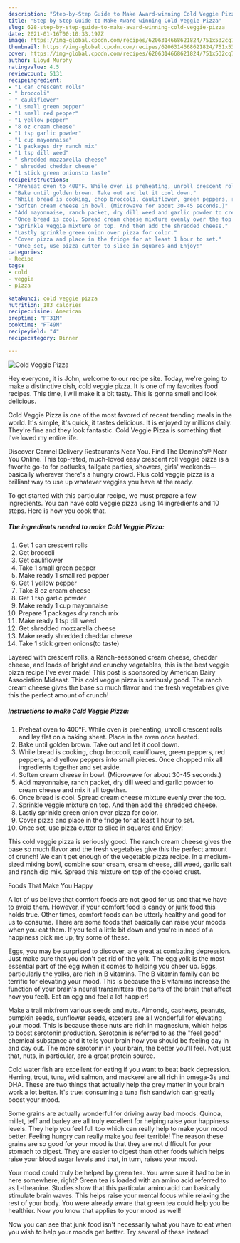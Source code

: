 ```yaml
---
description: "Step-by-Step Guide to Make Award-winning Cold Veggie Pizza"
title: "Step-by-Step Guide to Make Award-winning Cold Veggie Pizza"
slug: 628-step-by-step-guide-to-make-award-winning-cold-veggie-pizza
date: 2021-01-16T00:10:33.197Z
image: https://img-global.cpcdn.com/recipes/6206314668621824/751x532cq70/cold-veggie-pizza-recipe-main-photo.jpg
thumbnail: https://img-global.cpcdn.com/recipes/6206314668621824/751x532cq70/cold-veggie-pizza-recipe-main-photo.jpg
cover: https://img-global.cpcdn.com/recipes/6206314668621824/751x532cq70/cold-veggie-pizza-recipe-main-photo.jpg
author: Lloyd Murphy
ratingvalue: 4.5
reviewcount: 5131
recipeingredient:
- "1 can crescent rolls"
- " broccoli"
- " cauliflower"
- "1 small green pepper"
- "1 small red pepper"
- "1 yellow pepper"
- "8 oz cream cheese"
- "1 tsp garlic powder"
- "1 cup mayonnaise"
- "1 packages dry ranch mix"
- "1 tsp dill weed"
- " shredded mozzarella cheese"
- " shredded cheddar cheese"
- "1 stick green onionsto taste"
recipeinstructions:
- "Preheat oven to 400°F. While oven is preheating, unroll crescent rolls and lay flat on a baking sheet. Place in the oven once heated."
- "Bake until golden brown. Take out and let it cool down."
- "While bread is cooking, chop broccoli, cauliflower, green peppers, red peppers, and yellow peppers into small pieces. Once chopped mix all ingredients together and set aside."
- "Soften cream cheese in bowl. (Microwave for about 30-45 seconds.)"
- "Add mayonnaise, ranch packet, dry dill weed and garlic powder to cream cheese and mix it all together."
- "Once bread is cool. Spread cream cheese mixture evenly over the top."
- "Sprinkle veggie mixture on top. And then add the shredded cheese."
- "Lastly sprinkle green onion over pizza for color."
- "Cover pizza and place in the fridge for at least 1 hour to set."
- "Once set, use pizza cutter to slice in squares and Enjoy!"
categories:
- Recipe
tags:
- cold
- veggie
- pizza

katakunci: cold veggie pizza 
nutrition: 183 calories
recipecuisine: American
preptime: "PT31M"
cooktime: "PT49M"
recipeyield: "4"
recipecategory: Dinner

---
```



![Cold Veggie Pizza](https://img-global.cpcdn.com/recipes/6206314668621824/751x532cq70/cold-veggie-pizza-recipe-main-photo.jpg)

Hey everyone, it is John, welcome to our recipe site. Today, we're going to make a distinctive dish, cold veggie pizza. It is one of my favorites food recipes. This time, I will make it a bit tasty. This is gonna smell and look delicious.

Cold Veggie Pizza is one of the most favored of recent trending meals in the world. It's simple, it's quick, it tastes delicious. It is enjoyed by millions daily. They're fine and they look fantastic. Cold Veggie Pizza is something that I've loved my entire life.

Discover Carmel Delivery Restaurants Near You. Find The Domino&#39;s® Near You Online. This top-rated, much-loved easy crescent roll veggie pizza is a favorite go-to for potlucks, tailgate parties, showers, girls&#39; weekends—basically wherever there&#39;s a hungry crowd. Plus cold veggie pizza is a brilliant way to use up whatever veggies you have at the ready.


To get started with this particular recipe, we must prepare a few ingredients. You can have cold veggie pizza using 14 ingredients and 10 steps. Here is how you cook that.

<!--inarticleads1-->

##### The ingredients needed to make Cold Veggie Pizza:

1. Get 1 can crescent rolls
1. Get  broccoli
1. Get  cauliflower
1. Take 1 small green pepper
1. Make ready 1 small red pepper
1. Get 1 yellow pepper
1. Take 8 oz cream cheese
1. Get 1 tsp garlic powder
1. Make ready 1 cup mayonnaise
1. Prepare 1 packages dry ranch mix
1. Make ready 1 tsp dill weed
1. Get  shredded mozzarella cheese
1. Make ready  shredded cheddar cheese
1. Take 1 stick green onions(to taste)


Layered with crescent rolls, a Ranch-seasoned cream cheese, cheddar cheese, and loads of bright and crunchy vegetables, this is the best veggie pizza recipe I&#39;ve ever made! This post is sponsored by American Dairy Association Mideast. This cold veggie pizza is seriously good. The ranch cream cheese gives the base so much flavor and the fresh vegetables give this the perfect amount of crunch! 

<!--inarticleads2-->

##### Instructions to make Cold Veggie Pizza:

1. Preheat oven to 400°F. While oven is preheating, unroll crescent rolls and lay flat on a baking sheet. Place in the oven once heated.
1. Bake until golden brown. Take out and let it cool down.
1. While bread is cooking, chop broccoli, cauliflower, green peppers, red peppers, and yellow peppers into small pieces. Once chopped mix all ingredients together and set aside.
1. Soften cream cheese in bowl. (Microwave for about 30-45 seconds.)
1. Add mayonnaise, ranch packet, dry dill weed and garlic powder to cream cheese and mix it all together.
1. Once bread is cool. Spread cream cheese mixture evenly over the top.
1. Sprinkle veggie mixture on top. And then add the shredded cheese.
1. Lastly sprinkle green onion over pizza for color.
1. Cover pizza and place in the fridge for at least 1 hour to set.
1. Once set, use pizza cutter to slice in squares and Enjoy!


This cold veggie pizza is seriously good. The ranch cream cheese gives the base so much flavor and the fresh vegetables give this the perfect amount of crunch! We can&#39;t get enough of the vegetable pizza recipe. In a medium-sized mixing bowl, combine sour cream, cream cheese, dill weed, garlic salt and ranch dip mix. Spread this mixture on top of the cooled crust. 

Foods That Make You Happy


A lot of us believe that comfort foods are not good for us and that we have to avoid them. However, if your comfort food is candy or junk food this holds true. Other times, comfort foods can be utterly healthy and good for us to consume. There are some foods that basically can raise your moods when you eat them. If you feel a little bit down and you're in need of a happiness pick me up, try some of these.

Eggs, you may be surprised to discover, are great at combating depression. Just make sure that you don't get rid of the yolk. The egg yolk is the most essential part of the egg iwhen it comes to helping you cheer up. Eggs, particularly the yolks, are rich in B vitamins. The B vitamin family can be terrific for elevating your mood. This is because the B vitamins increase the function of your brain's neural transmitters (the parts of the brain that affect how you feel). Eat an egg and feel a lot happier!

Make a trail mixfrom various seeds and nuts. Almonds, cashews, peanuts, pumpkin seeds, sunflower seeds, etcetera are all wonderful for elevating your mood. This is because these nuts are rich in magnesium, which helps to boost serotonin production. Serotonin is referred to as the "feel good" chemical substance and it tells your brain how you should be feeling day in and day out. The more serotonin in your brain, the better you'll feel. Not just that, nuts, in particular, are a great protein source.

Cold water fish are excellent for eating if you want to beat back depression. Herring, trout, tuna, wild salmon, and mackerel are all rich in omega-3s and DHA. These are two things that actually help the grey matter in your brain work a lot better. It's true: consuming a tuna fish sandwich can greatly boost your mood. 

Some grains are actually wonderful for driving away bad moods. Quinoa, millet, teff and barley are all truly excellent for helping raise your happiness levels. They help you feel full too which can really help to make your mood better. Feeling hungry can really make you feel terrible! The reason these grains are so good for your mood is that they are not difficult for your stomach to digest. They are easier to digest than other foods which helps raise your blood sugar levels and that, in turn, raises your mood.

Your mood could truly be helped by green tea. You were sure it had to be in here somewhere, right? Green tea is loaded with an amino acid referred to as L-theanine. Studies show that this particular amino acid can basically stimulate brain waves. This helps raise your mental focus while relaxing the rest of your body. You were already aware that green tea could help you be healthier. Now you know that applies to your mood as well!

Now you can see that junk food isn't necessarily what you have to eat when you wish to help your moods get better. Try several of these instead!

